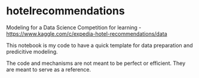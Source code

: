 # hotelrecommendations
Modeling for a Data Science Competition for learning - https://www.kaggle.com/c/expedia-hotel-recommendations/data

This notebook is my code to have a quick template for data preparation and predicitive modeling. 

The code and mechanisms are not meant to be perfect or efficient. They are meant to serve as a reference.
